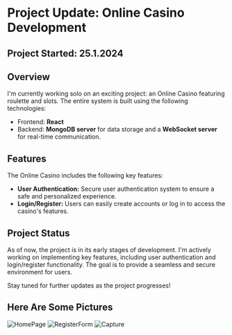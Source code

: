 # Project Update: Online Casino Development
## Project Started: 25.1.2024
## Overview
I'm currently working solo on an exciting project: an Online Casino featuring roulette and slots. The entire system is built using the following technologies:

- Frontend: **React**
- Backend: **MongoDB server** for data storage and a **WebSocket server** for real-time communication.

## Features
The Online Casino includes the following key features:

- **User Authentication:** Secure user authentication system to ensure a safe and personalized experience.
- **Login/Register:** Users can easily create accounts or log in to access the casino's features.

## Project Status
As of now, the project is in its early stages of development. I'm actively working on implementing key features, including user authentication and login/register functionality. The goal is to provide a seamless and secure environment for users.

Stay tuned for further updates as the project progresses!


## Here Are Some Pictures

![HomePage](https://github.com/ErikLozanov/Online-Casino/assets/122800063/13174783-597b-4e35-a058-05becd92741d)
![RegisterForm](https://github.com/ErikLozanov/Online-Casino/assets/122800063/51f80ee1-4f2c-476c-9eb6-7680902cda52)
![Capture](https://github.com/ErikLozanov/Online-Casino/assets/122800063/d7e0abd9-5ad2-456e-9c53-871473b5d720)

